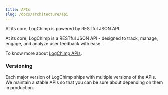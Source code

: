 ```yaml
---
title: APIs
slug: /docs/architecture/api
---
```


At its core, LogChimp is powered by RESTful JSON API.

At its core, LogChimp is a RESTful JSON API - designed to track, manage, engage, and analyze user feedback with ease.

To know more about [LogChimp APIs](/api).

### Versioning

Each major version of LogChimp ships with multiple versions of the APIs. We maintain a stable APIs so that you can be sure about depending on them in production.
